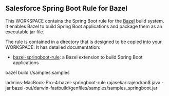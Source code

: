 ## Salesforce Spring Boot Rule for Bazel

This WORKSPACE contains the Spring Boot rule for the [Bazel](https://bazel.build/) build system.
It enables Bazel to build Spring Boot applications and package them as an executable jar file.

The rule is contained in a directory that is designed to be copied into your WORKSPACE.
It has detailed documentation:
- [bazel-springboot-rule](tools/springboot): a Bazel extension to build Spring Boot applications

bazel build //samples:samples

ladmins-MacBook-Pro-4:bazel-springboot-rule rajasekar.rajendran$
 java -jar bazel-out/darwin-fastbuild/genfiles/samples/samples_springboot.jar

